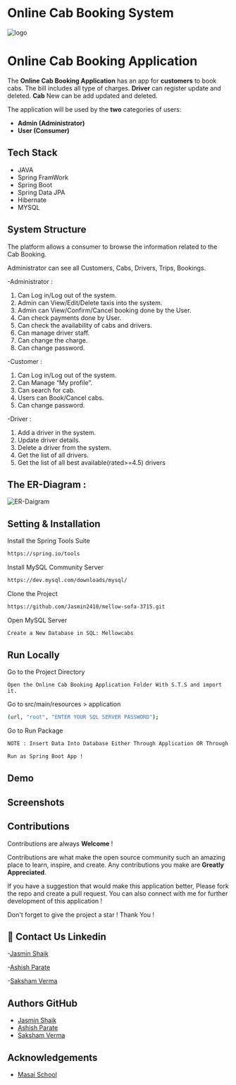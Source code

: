 # Online Cab Booking System

![logo](https://images5.alphacoders.com/958/958461.jpg)

# Online Cab Booking Application
 
 
 The **Online Cab Booking Application** has an app for **customers** to book cabs. The bill includes all type of charges.
 **Driver** can register update and deleted. **Cab** New can be add updated and deleted.

The application will be used by the **two** categories of users:

- **Admin (Administrator)**
- **User (Consumer)** 

## Tech Stack

- JAVA
- Spring FramWork
- Spring Boot
- Spring Data JPA
- Hibernate
- MYSQL
## System Structure

The platform allows a consumer to browse the information related to the Cab Booking.


Administrator can see all Customers, Cabs, Drivers, Trips, Bookings.


-Administrator :

1. Can Log in/Log out of the system.
2. Admin can View/Edit/Delete taxis into the system.
3. Admin can View/Confirm/Cancel booking done by the User.
4. Can check payments done by User.
5. Can check the availability of cabs and drivers.
6. Can manage driver staff.
7. Can change the charge.
8. Can change password.

-Customer : 
1. Can Log in/Log out of the system.
2. Can Manage “My profile”.
3. Can search for cab.
4. Users can Book/Cancel cabs.
5. Can change password.

-Driver  : 
1. Add a driver in the system.
2. Update driver details.
3. Delete a driver from the system.
4. Get the list of all drivers.
5. Get the list of all best available(rated>=4.5) drivers

## The ER-Diagram :

![ER-Daigram](https://drive.google.com/file/d/1zX_ThyZ0B9CvyMcjC7OEjyZXPeMdPP9T/view?usp=drive_link)

## Setting & Installation 

Install the Spring Tools Suite 
```bash
https://spring.io/tools
```

Install MySQL Community Server

```bash
https://dev.mysql.com/downloads/mysql/
```

Clone the Project

```bash
https://github.com/Jasmin2410/mellow-sofa-3715.git
```

Open MySQL Server
```bash
Create a New Database in SQL: Mellowcabs
```

## Run Locally


Go to the Project Directory

```bas
Open the Online Cab Booking Application Folder With S.T.S and import it.
```


Go to src/main/resources > application

```bash
(url, "root", "ENTER YOUR SQL SERVER PASSWORD");
```

Go to Run Package 

```bash
NOTE : Insert Data Into Database Either Through Application OR Through MySQL By Entering the Queries From SQL Queries  
```

```bash
Run as Spring Boot App !
```
## Demo





## Screenshots



## Contributions

Contributions are always **Welcome** !

Contributions are what make the open source community such an amazing place to learn, inspire, and create. Any contributions you make are **Greatly Appreciated**.

If you have a suggestion that would make this application better, Please fork the repo and create a pull request. You can also connect with me for further development of this application !

Don't forget to give the project a star ! Thank You !

## 🔗 Contact Us Linkedin
-[Jasmin Shaik](https://www.linkedin.com/in/shaik-jasmin-586518204/)

-[Ashish Parate](https://www.linkedin.com/in/ashish-parate-890579129/)
 
-[Saksham Verma](https://www.linkedin.com/in/saksham-verma-0094b3111/)



## Authors GitHub

- [Jasmin Shaik](https://github.com/Jasmin2410)
- [Ashish Parate](https://github.com/ashishparate66)
- [Saksham Verma](https://github.com/sakshamverma72)
## Acknowledgements

- [Masai School](https://www.masaischool.com/)
